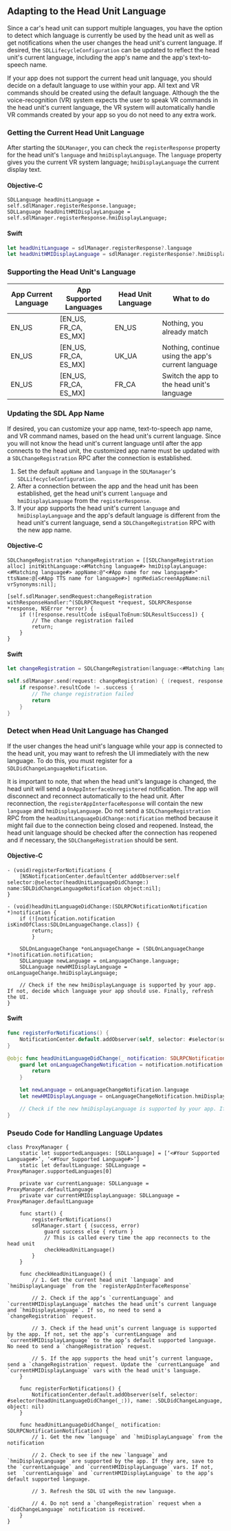 ## Adapting to the Head Unit Language

Since a car's head unit can support multiple languages, you have the option to detect which language is currently be used by the head unit as well as get notifications when the user changes the head unit's current language. If desired, the `SDLLifecycleConfiguration` can be updated to reflect the head unit's current language, including the app's name and the app's text-to-speech name.

If your app does not support the current head unit language, you should decide on a default language to use within your app. All text and VR commands should be created using the default language. Although the the voice-recognition (VR) system expects the user to speak VR commands in the head unit's current language, the VR system will automatically handle VR commands created by your app so you do not need to any extra work.

### Getting the Current Head Unit Language
After starting the `SDLManager`, you can check the `registerResponse` property for the head unit's `language` and `hmiDisplayLanguage`. The `language` property gives you the current VR system language; `hmiDisplayLanguage` the current display text.

#### Objective-C
```objc
SDLLanguage headUnitLanguage = self.sdlManager.registerResponse.language;
SDLLanguage headUnitHMIDisplayLanguage = self.sdlManager.registerResponse.hmiDisplayLanguage;
```

#### Swift
```swift
let headUnitLanguage = sdlManager.registerResponse?.language
let headUnitHMIDisplayLanguage = sdlManager.registerResponse?.hmiDisplayLanguage
```

### Supporting the Head Unit's Language
| App Current Language | App Supported Languages | Head Unit Language  | What to do |
| ------------ | ------------------- |------------------- | ---------- |
| EN_US | [EN_US, FR_CA, ES_MX]    | EN_US | Nothing, you already match |
| EN_US | [EN_US, FR_CA, ES_MX]    | UK_UA | Nothing, continue using the app's current language |
| EN_US | [EN_US, FR_CA, ES_MX]    | FR_CA | Switch the app to the head unit's language |

### Updating the SDL App Name
If desired, you can customize your app name, text-to-speech app name, and VR command names, based on the head unit's current language. Since you will not know the head unit's current language until after the app connects to the head unit, the customized app name must be updated with a `SDLChangeRegistration` RPC after the connection is established.

1. Set the default `appName` and `language` in the `SDLManager`'s  `SDLLifecycleConfiguration`.
1. After a connection between the app and the head unit has been established, get the head unit's current `language` and `hmiDisplayLanguage` from the `registerResponse`.
2. If your app supports the head unit's current `language` and `hmiDisplayLanguage` and the app's default language is different from the head unit's current language, send a `SDLChangeRegistration` RPC with the new app name.

#### Objective-C
```objc
SDLChangeRegistration *changeRegistration = [[SDLChangeRegistration alloc] initWithLanguage:<#Matching language#> hmiDisplayLanguage:<#Matching language#> appName:@"<#App name for new language#>" ttsName:@[<#App TTS name for language#>] ngnMediaScreenAppName:nil vrSynonyms:nil];

[self.sdlManager.sendRequest:changeRegistration withResponseHandler:^(SDLRPCRequest *request, SDLRPCResponse *response, NSError *error) {
	if (![response.resultCode isEqualToEnum:SDLResultSuccess]) {
		// The change registration failed
		return;
	}
}
```

#### Swift
```swift
let changeRegistration = SDLChangeRegistration(language:<#Matching language#>, hmiDisplayLanguage:<#Matching language#>, appName:"<#App name for new language#>" ttsName:[<#App TTS name for language#>], ngnMediaScreenAppName:nil, vrSynonyms:nil)

self.sdlManager.send(request: changeRegistration) { (request, response, error) in
	if response?.resultCode != .success {
		// The change registration failed
		return
	}
}
```

### Detect when Head Unit Language has Changed
If the user changes the head unit's language while your app is connected to the head unit, you may want to refresh the UI immediately with the new language. To do this, you must register for a `SDLDidChangeLanguageNotification`.

It is important to note, that when the head unit's language is changed, the head unit will send a  `OnAppInterfaceUnregistered` notification. The app will disconnect and reconnect automatically to the head unit. After reconnection, the `registerAppInterfaceResponse` will contain the new `language` and `hmiDisplayLanguage`. Do not send a `SDLChangeRegistration` RPC from the `headUnitLanguageDidChange:notification` method because it might fail due to the connection being closed and reopened. Instead, the head unit language should be checked after the connection has reopened and if necessary, the `SDLChangeRegistration` should be sent.

#### Objective-C
```objc
- (void)registerForNotifications {
    [NSNotificationCenter.defaultCenter addObserver:self selector:@selector(headUnitLanguageDidChange:) name:SDLDidChangeLanguageNotification object:nil];
}

- (void)headUnitLanguageDidChange:(SDLRPCNotificationNotification *)notification {
    if (![notification.notification isKindOfClass:SDLOnLanguageChange.class]) {
        return;
        }

    SDLOnLanguageChange *onLanguageChange = (SDLOnLanguageChange *)notification.notification;
    SDLLanguage newLanguage = onLanguageChange.language;
    SDLLanguage newHMIDisplayLanguage = onLanguageChange.hmiDisplayLanguage;

    // Check if the new hmiDisplayLanguage is supported by your app. If not, decide which language your app should use. Finally, refresh the UI.
}
```

#### Swift
```swift
func registerForNotifications() {
    NotificationCenter.default.addObserver(self, selector: #selector(sdlLanguageDidChange(_:)), name: .SDLDidChangeLanguage, object: nil)
}

@objc func headUnitLanguageDidChange(_ notification: SDLRPCNotificationNotification) {
    guard let onLanguageChangeNotification = notification.notification as? SDLOnLanguageChange else {
        return
    }

    let newLanguage = onLanguageChangeNotification.language
    let newHMIDisplayLanguage = onLanguageChangeNotification.hmiDisplayLanguage

    // Check if the new hmiDisplayLanguage is supported by your app. If not, decide which language your app should use. Finally, refresh the UI.
}
```

### Pseudo Code for Handling Language Updates
```
class ProxyManager {
    static let supportedLanguages: [SDLLanguage] = [‘<#Your Supported Language#>’, ‘<#Your Supported Language#>’]
    static let defaultLanguage: SDLLanguage = ProxyManager.supportedLanguages[0]

    private var currentLanguage: SDLLanguage = ProxyManager.defaultLanguage
    private var currentHMIDisplayLanguage: SDLLanguage = ProxyManager.defaultLanguage

    func start() {
        registerForNotifications()
        sdlManager.start { (success, error)
            guard success else { return }
            // This is called every time the app reconnects to the head unit
            checkHeadUnitLanguage()
        }
    }

    func checkHeadUnitLanguage() {
        // 1. Get the current head unit `language` and `hmiDisplayLanguage` from the `registerAppInterfaceResponse`

        // 2. Check if the app’s `currentLanguage` and `currentHMIDisplayLanguage` matches the head unit’s current language and `hmiDisplayLanguage`. If so, no need to send a `changeRegistration` request.

        // 3. Check if the head unit’s current language is supported by the app. If not, set the app’s `currentLanguage` and `currentHMIDisplayLanguage` to the app’s default supported language. No need to send a `changeRegistration` request.

        // 5. If the app supports the head unit’s current language, send a `changeRegistration` request. Update the `currentLanguage` and `currentHMIDisplayLanguage` vars with the head unit's language.
    }

    func registerForNotifications() {
        NotificationCenter.default.addObserver(self, selector: #selector(headUnitLanguageDidChange(_:)), name: .SDLDidChangeLanguage, object: nil)
    }

    func headUnitLanguageDidChange(_ notification: SDLRPCNotificationNotification) {
        // 1. Get the new `language` and `hmiDisplayLanguage` from the notification

        // 2. Check to see if the new `language` and `hmiDisplayLanguage` are supported by the app. If they are, save to the `currentLanguage` and `currentHMIDisplayLanguage` vars. If not, set  `currentLanguage` and `currentHMIDisplayLanguage` to the app’s default supported language.

        // 3. Refresh the SDL UI with the new language.

        // 4. Do not send a `changeRegistration` request when a `didChangeLanguage` notification is received.
    }
}
```
